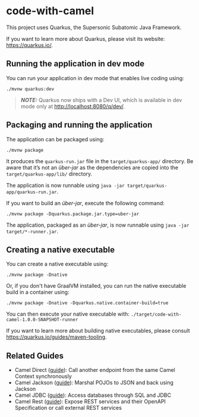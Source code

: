 # code-with-camel

This project uses Quarkus, the Supersonic Subatomic Java Framework.

If you want to learn more about Quarkus, please visit its website: <https://quarkus.io/>.

## Running the application in dev mode

You can run your application in dev mode that enables live coding using:

```shell script
./mvnw quarkus:dev
```

> **_NOTE:_**  Quarkus now ships with a Dev UI, which is available in dev mode only at <http://localhost:8080/q/dev/>.

## Packaging and running the application

The application can be packaged using:

```shell script
./mvnw package
```

It produces the `quarkus-run.jar` file in the `target/quarkus-app/` directory.
Be aware that it’s not an _über-jar_ as the dependencies are copied into the `target/quarkus-app/lib/` directory.

The application is now runnable using `java -jar target/quarkus-app/quarkus-run.jar`.

If you want to build an _über-jar_, execute the following command:

```shell script
./mvnw package -Dquarkus.package.jar.type=uber-jar
```

The application, packaged as an _über-jar_, is now runnable using `java -jar target/*-runner.jar`.

## Creating a native executable

You can create a native executable using:

```shell script
./mvnw package -Dnative
```

Or, if you don't have GraalVM installed, you can run the native executable build in a container using:

```shell script
./mvnw package -Dnative -Dquarkus.native.container-build=true
```

You can then execute your native executable with: `./target/code-with-camel-1.0.0-SNAPSHOT-runner`

If you want to learn more about building native executables, please consult <https://quarkus.io/guides/maven-tooling>.

## Related Guides

- Camel Direct ([guide](https://docs.redhat.com/en/documentation/red_hat_build_of_apache_camel/4.8/html-single/red_hat_build_of_apache_camel_for_quarkus_reference/camel-quarkus-extensions-reference#extensions-direct)): Call another endpoint from the same Camel Context synchronously
- Camel Jackson ([guide](https://docs.redhat.com/en/documentation/red_hat_build_of_apache_camel/4.8/html-single/red_hat_build_of_apache_camel_for_quarkus_reference/camel-quarkus-extensions-reference#extensions-jackson)): Marshal POJOs to JSON and back using Jackson
- Camel JDBC ([guide](https://docs.redhat.com/en/documentation/red_hat_build_of_apache_camel/4.8/html-single/red_hat_build_of_apache_camel_for_quarkus_reference/camel-quarkus-extensions-reference#extensions-jdbc)): Access databases through SQL and JDBC
- Camel Rest ([guide](https://docs.redhat.com/en/documentation/red_hat_build_of_apache_camel/4.8/html-single/red_hat_build_of_apache_camel_for_quarkus_reference/camel-quarkus-extensions-reference#extensions-rest)): Expose REST services and their OpenAPI Specification or call external REST services
